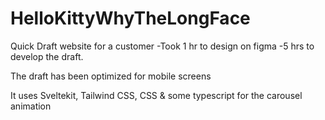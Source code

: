 # HelloKittyWhyTheLongFace
Quick Draft website for a customer 
-Took 1 hr to design on figma
-5 hrs to develop the draft. 

The draft has been optimized for mobile screens

It uses Sveltekit, Tailwind CSS, CSS & some typescript for the carousel animation 
